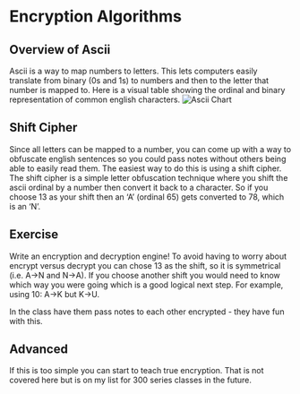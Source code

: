 # Encryption Algorithms

## Overview of Ascii
Ascii is a way to map numbers to letters.  This lets computers easily translate
from binary (0s and 1s) to numbers and then to the letter that number is mapped
to. Here is a visual table showing the ordinal and binary representation of
common english characters.
![Ascii Chart](https://falconcoding.files.wordpress.com/2016/03/ascii.png)

## Shift Cipher
Since all letters can be mapped to a number, you can come up with a way to
obfuscate english sentences so you could pass notes without others being able to
easily read them.  The easiest way to do this is using a shift cipher.
The shift cipher is a simple letter obfuscation technique where you shift the
ascii ordinal by a number then convert it back to a character.  So if you choose
13 as your shift then an ‘A’ (ordinal 65) gets converted to 78, which is an ‘N’.

## Exercise
Write an encryption and decryption engine!  To avoid having to worry about
encrypt versus decrypt you can chose 13 as the shift, so it is symmetrical
(i.e. A->N and N->A).  If you choose another shift you would need to know which
way you were going which is a good logical next step.
For example, using 10: A->K but K->U.

In the class have them pass notes to each other encrypted - they have fun with
this.

## Advanced
If this is too simple you can start to teach true encryption.  That is not
covered here but is on my list for 300 series classes in the future.
